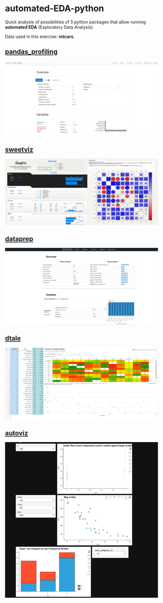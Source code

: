 # automated-EDA-python

Quick analysis of possibilities of 5 python packages that allow running **automated EDA** (Exploratory Data Analysis).

Data used in this exercise: **mtcars**.

## [pandas_profiling](https://github.com/ydataai/pandas-profiling)
![pandas_profiling](/screen_shots/Capture1.PNG)

## [sweetviz](https://github.com/fbdesignpro/sweetviz)
![sweetviz](/screen_shots/Capture2.PNG)

## [dataprep](https://github.com/sfu-db/dataprep)
![dataprep](/screen_shots/Capture3.PNG)

## [dtale](https://github.com/man-group/dtale)
![dtale](/screen_shots/Capture4.PNG)

## [autoviz](https://github.com/AutoViML/AutoViz)
![autoviz](/screen_shots/Capture5.PNG)
